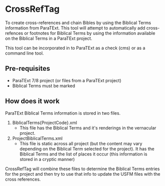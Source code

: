 # CrossRefTag

To create cross-references and chain Bibles by using the Biblical Terms information from ParaTExt. This tool will attempt to automatically add cross-refences or footnotes for Biblical Terms by using the information available on the Biblical Terms in a ParaTExt project.

This tool can be incorporated in to ParaTExt as a check (cms) or as a command line tool.

## Pre-requisites

- ParaTExt 7/8 project (or files from a ParaTExt project)
- Biblical Terms must be marked

## How does it work

ParaTExt Biblical Terms information is stored in two files.

1. BiblicalTerms{ProjectCode}.xml
    * This file has the Biblical Terms and it's renderings in the vernacular project.
1. ProjectBiblicalTerms.xml
    * This file is static across all project (but the content may vary depending on the Biblical Term selected for the project). It has the Biblical Terms and the list of places it occur (this information is stored in a cryptic manner)

CrossRefTag will combine these files to determine the Biblical Terms entries for the project and then try to use that info to update the USFM files with the cross references.
